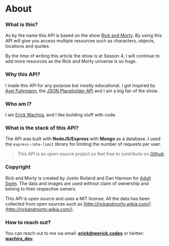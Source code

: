 # About

### What is this?

As by the name this API is based on the show [Rick and Morty](https://www.adultswim.com/videos/rick-and-morty). By using this API will give you access multiple resources such as characters, objects, locations and quotes. 

By the time of writing this article the show is at Season 4, I will continue to add more resources as the Rick and Morty universe is so huge. 

### Why this API?

I made this API for any purpose but mostly educational. I got inspired by [Axel Fuhrmann](https://axelfuhrmann.com/), the [JSON Placeholder API](https://jsonplaceholder.typicode.com/) and I am a big fan of the show.

### Who am I?

I am [Erick Wachira](https://me.werick.codes), and I like building stuff with code.

### What is the stack of this API?

The API  was built with **NodeJS/Express** with **Mongo** as a database. I used the `express-rate-limit` library for limiting the number of requests per user.

> This API is an open-source project so feel free to contribute on [Github](https://github.com/werickblog/rick_and_morty_api)

### Copyright

Rick and Morty is created by Justin Roiland and Dan Harmon for [Adult Swim](https://www.adultswim.com/). The data and images are used without claim of ownership and belong to their respective owners.

This API is open source and uses a MIT license. All the data has been collected from open sources such as [http://rickandmorty.wikia.com/](http://rickandmorty.wikia.com/).

### How to reach out?

You can reach out to me via email: **erick@werick.codes** or twitter:[ **wachira\_dev**](https://twitter.com/wachira_dev).

